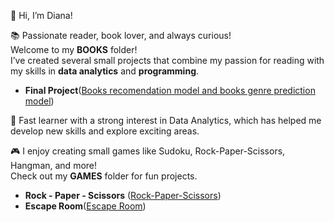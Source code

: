 👋 Hi, I’m Diana!  

📚 Passionate reader, book lover, and always curious!  
Welcome to my **BOOKS** folder!   
I’ve created several small projects that combine my passion for reading with my skills in **data analytics** and **programming**.
- **Final Project**([Books recomendation model and books genre prediction model](https://github.com/DianaMPaun/BOOKS/tree/main/FINAL-PROJECT))


🚀 Fast learner with a strong interest in Data Analytics, which has helped me develop new skills and explore exciting areas. 

🎮 I enjoy creating small games like Sudoku, Rock-Paper-Scissors, Hangman, and more!  
Check out my **GAMES** folder for fun projects.
- **Rock - Paper - Scissors** ([Rock-Paper-Scissors](https://github.com/DianaMPaun/GAMES/tree/main/Scissors-Paper-Rock))
- **Escape Room**([Escape Room](https://github.com/DianaMPaun/GAMES/tree/main/Escape%20Room))

